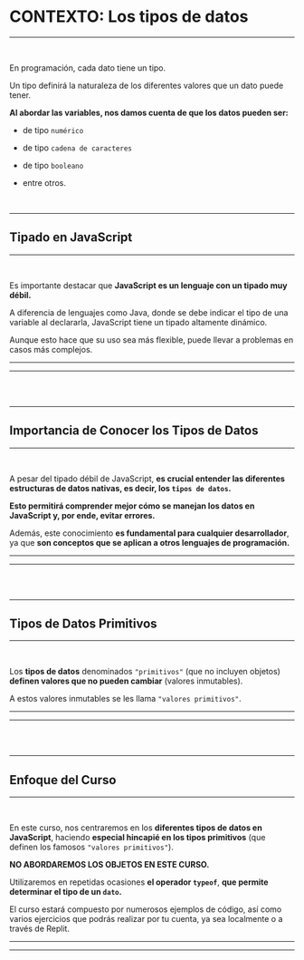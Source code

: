 # **CONTEXTO: Los tipos de datos**

---

<br>

En programación, cada dato tiene un tipo.

Un tipo definirá la naturaleza de los diferentes valores que un dato puede tener.

**Al abordar las variables, nos damos cuenta de que los datos pueden ser:**

- de tipo `numérico`

- de tipo `cadena de caracteres`

- de tipo `booleano`

- entre otros.

<br>

---

## **Tipado en JavaScript**

---

<br>

Es importante destacar que **JavaScript es un lenguaje con un tipado muy débil.**

A diferencia de lenguajes como Java, donde se debe indicar el tipo de una variable al declararla, JavaScript tiene un tipado altamente dinámico.

Aunque esto hace que su uso sea más flexible, puede llevar a problemas en casos más complejos.

---
---

<br>
<br>

---

## **Importancia de Conocer los Tipos de Datos**

---

<br>

A pesar del tipado débil de JavaScript, **es crucial entender las diferentes estructuras de datos nativas, es decir, los `tipos de datos`.**

**Esto permitirá comprender mejor cómo se manejan los datos en JavaScript y, por ende, evitar errores.**

Además, este conocimiento **es fundamental para cualquier desarrollador**, ya que **son conceptos que se aplican a otros lenguajes de programación.**

---
---

<br>
<br>

---

## **Tipos de Datos Primitivos**

---

<br>

Los **tipos de datos** denominados `"primitivos"` (que no incluyen objetos) **definen valores que no pueden cambiar** (valores inmutables).

A estos valores inmutables se les llama `"valores primitivos"`.

---
---

<br>
<br>

---

## **Enfoque del Curso**

---

<br>

En este curso, nos centraremos en los **diferentes tipos de datos en JavaScript**, haciendo **especial hincapié en los tipos primitivos** (que definen los famosos `"valores primitivos"`).

**NO ABORDAREMOS LOS OBJETOS EN ESTE CURSO.**

Utilizaremos en repetidas ocasiones **el operador `typeof`**, **que permite determinar el tipo de un `dato`.**

El curso estará compuesto por numerosos ejemplos de código, así como varios ejercicios que podrás realizar por tu cuenta, ya sea localmente o a través de Replit.

---
---
